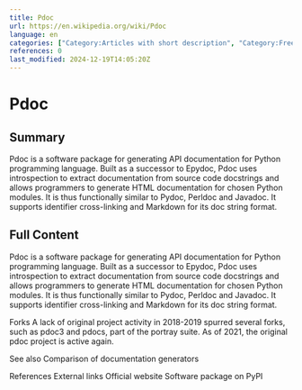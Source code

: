 ```yaml
---
title: Pdoc
url: https://en.wikipedia.org/wiki/Pdoc
language: en
categories: ["Category:Articles with short description", "Category:Free documentation generators", "Category:Free software programmed in Python", "Category:Python (programming language) development tools", "Category:Short description is different from Wikidata"]
references: 0
last_modified: 2024-12-19T14:05:20Z
---
```


# Pdoc

## Summary

Pdoc is a software package for generating API documentation for Python programming language. Built as a successor to Epydoc, Pdoc uses introspection to extract documentation from source code docstrings and allows programmers to generate HTML documentation for chosen Python modules. It is thus functionally similar to Pydoc, Perldoc and Javadoc. It supports identifier cross-linking and Markdown for its doc string format.

## Full Content

Pdoc is a software package for generating API documentation for Python programming language. Built as a successor to Epydoc, Pdoc uses introspection to extract documentation from source code docstrings and allows programmers to generate HTML documentation for chosen Python modules. It is thus functionally similar to Pydoc, Perldoc and Javadoc. It supports identifier cross-linking and Markdown for its doc string format.

Forks
A lack of original project activity in 2018-2019 spurred several forks, such as pdoc3 and pdocs, part of the portray suite.
As of 2021, the original pdoc project is active again.

See also
Comparison of documentation generators

References
External links
Official website
Software package on PyPI
